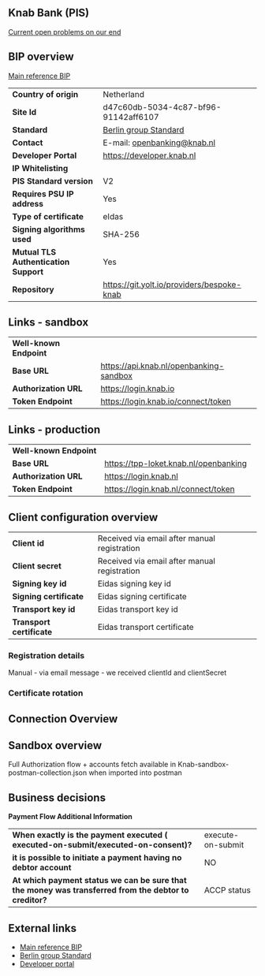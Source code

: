 ## Knab Bank (PIS)
[Current open problems on our end][1]

## BIP overview 
[Main reference BIP][1]

|                                       |                                            |
|---------------------------------------|--------------------------------------------|
| **Country of origin**                 | Netherland                                 | 
| **Site Id**                           | d47c60db-5034-4c87-bf96-91142aff6107       |
| **Standard**                          | [Berlin group Standard][2]                 |
| **Contact**                           | E-mail: openbanking@knab.nl                |
| **Developer Portal**                  | https://developer.knab.nl                  |
| **IP Whitelisting**                   |
| **PIS Standard version**              | V2                                         |
| **Requires PSU IP address**           | Yes                                        |
| **Type of certificate**               | eIdas                                      |                               
| **Signing algorithms used**           | SHA-256                                    |
| **Mutual TLS Authentication Support** | Yes                                        |
| **Repository**                        | https://git.yolt.io/providers/bespoke-knab |

## Links - sandbox

|                          |                                         |
|--------------------------|-----------------------------------------|
| **Well-known Endpoint**  | 
| **Base URL**             | https://api.knab.nl/openbanking-sandbox |
| **Authorization URL**    | https://login.knab.io                   |
| **Token Endpoint**       | https://login.knab.io/connect/token     |

## Links - production

|                          |                                       |
|--------------------------|---------------------------------------|
| **Well-known Endpoint**  |  
| **Base URL**             | https://tpp-loket.knab.nl/openbanking |
| **Authorization URL**    | https://login.knab.nl                 |
| **Token Endpoint**       | https://login.knab.nl/connect/token   |

## Client configuration overview
|                           |                                              |
|---------------------------|----------------------------------------------|
| **Client id**             | Received via email after manual registration | 
| **Client secret**         | Received via email after manual registration |
| **Signing key id**        | Eidas signing key id                         | 
| **Signing certificate**   | Eidas signing certificate                    | 
| **Transport key id**      | Eidas transport key id                       |
| **Transport certificate** | Eidas transport certificate                  |

### Registration details
Manual - via email message - we received clientId and clientSecret

### Certificate rotation

## Connection Overview

## Sandbox overview
Full Authorization flow + accounts fetch available in Knab-sandbox-postman-collection.json when imported into postman  

## Business decisions

**Payment Flow Additional Information**

|                                                                                                        |                   |
|--------------------------------------------------------------------------------------------------------|-------------------|
| **When exactly is the payment executed ( executed-on-submit/executed-on-consent)?**                    | execute-on-submit |
| **it is possible to initiate a payment having no debtor account**                                      | NO                |
| **At which payment status we can be sure that the money was transferred from the debtor to creditor?** | ACCP status       |

## External links
* [Main reference BIP][1]
* [Berlin group Standard][2]
* [Developer portal][3]
 
[1]: <https://yolt.atlassian.net/wiki/spaces/LOV/pages/3913577/BIP+Knab>
[2]: <https://www.berlin-group.org/nextgenpsd2-downloads>
[3]: <https://developer.knab.nl>
